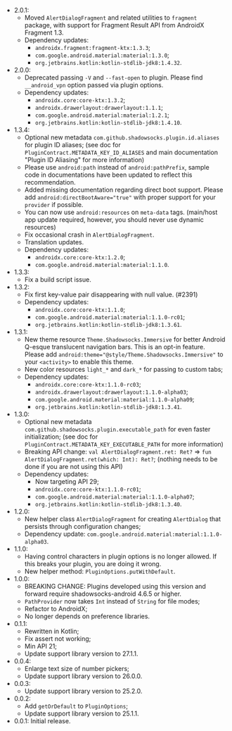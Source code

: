 * 2.0.1:
  * Moved `AlertDialogFragment` and related utilities to `fragment` package, with support for Fragment Result API from AndroidX Fragment 1.3.
  * Dependency updates:
    - `androidx.fragment:fragment-ktx:1.3.3`;
    - `com.google.android.material:material:1.3.0`;
    - `org.jetbrains.kotlin:kotlin-stdlib-jdk8:1.4.32`.
* 2.0.0:
  * Deprecated passing `-V` and `--fast-open` to plugin.
    Please find `__android_vpn` option passed via plugin options.
  * Dependency updates:
    - `androidx.core:core-ktx:1.3.2`;
    - `androidx.drawerlayout:drawerlayout:1.1.1`;
    - `com.google.android.material:material:1.2.1`;
    - `org.jetbrains.kotlin:kotlin-stdlib-jdk8:1.4.10`.
* 1.3.4:
  * Optional new metadata `com.github.shadowsocks.plugin.id.aliases` for plugin ID aliases;
    (see doc for `PluginContract.METADATA_KEY_ID_ALIASES` and main documentation "Plugin ID Aliasing" for more information)
  * Please use `android:path` instead of `android:pathPrefix`, sample code in documentations have been updated to reflect this recommendation.
  * Added missing documentation regarding direct boot support.
    Please add `android:directBootAware="true"` with proper support for your `provider` if possible.
  * You can now use `android:resources` on `meta-data` tags. (main/host app update required, however, you should never use dynamic resources)
  * Fix occasional crash in `AlertDialogFragment`.
  * Translation updates.
  * Dependency updates:
    - `androidx.core:core-ktx:1.2.0`;
    - `com.google.android.material:material:1.1.0`.
* 1.3.3:
  * Fix a build script issue.
* 1.3.2:
  * Fix first key-value pair disappearing with null value. (#2391)
  * Dependency updates:
    - `androidx.core:core-ktx:1.1.0`;
    - `com.google.android.material:material:1.1.0-rc01`;
    - `org.jetbrains.kotlin:kotlin-stdlib-jdk8:1.3.61`.
* 1.3.1:
  * New theme resource `Theme.Shadowsocks.Immersive` for better Android Q-esque translucent navigation bars.
    This is an opt-in feature.
    Please add `android:theme="@style/Theme.Shadowsocks.Immersive"` to your `<activity>` to enable this theme.
  * New color resources `light_*` and `dark_*` for passing to custom tabs;
  * Dependency updates:
    - `androidx.core:core-ktx:1.1.0-rc03`;
    - `androidx.drawerlayout:drawerlayout:1.1.0-alpha03`;
    - `com.google.android.material:material:1.1.0-alpha09`;
    - `org.jetbrains.kotlin:kotlin-stdlib-jdk8:1.3.41`.
* 1.3.0:
  * Optional new metadata `com.github.shadowsocks.plugin.executable_path` for even faster initialization;
    (see doc for `PluginContract.METADATA_KEY_EXECUTABLE_PATH` for more information)
  * Breaking API change: `val AlertDialogFragment.ret: Ret?` => `fun AlertDialogFragment.ret(which: Int): Ret?`;
    (nothing needs to be done if you are not using this API)
  * Dependency updates:
    - Now targeting API 29;
    - `androidx.core:core-ktx:1.1.0-rc01`;
    - `com.google.android.material:material:1.1.0-alpha07`;
    - `org.jetbrains.kotlin:kotlin-stdlib-jdk8:1.3.40`.
* 1.2.0:
  * New helper class `AlertDialogFragment` for creating `AlertDialog` that persists through configuration changes;
  * Dependency update: `com.google.android.material:material:1.1.0-alpha03`.
* 1.1.0:
  * Having control characters in plugin options is no longer allowed.
    If this breaks your plugin, you are doing it wrong.
  * New helper method: `PluginOptions.putWithDefault`.
* 1.0.0:
  * BREAKING CHANGE: Plugins developed using this version and forward require shadowsocks-android 4.6.5 or higher.
  * `PathProvider` now takes `Int` instead of `String` for file modes;
  * Refactor to AndroidX;
  * No longer depends on preference libraries.
* 0.1.1:
  * Rewritten in Kotlin;
  * Fix assert not working;
  * Min API 21;
  * Update support library version to 27.1.1.
* 0.0.4:
  * Enlarge text size of number pickers;
  * Update support library version to 26.0.0.
* 0.0.3:
  * Update support library version to 25.2.0.
* 0.0.2:
  * Add `getOrDefault` to `PluginOptions`;
  * Update support library version to 25.1.1.
* 0.0.1: Initial release.
